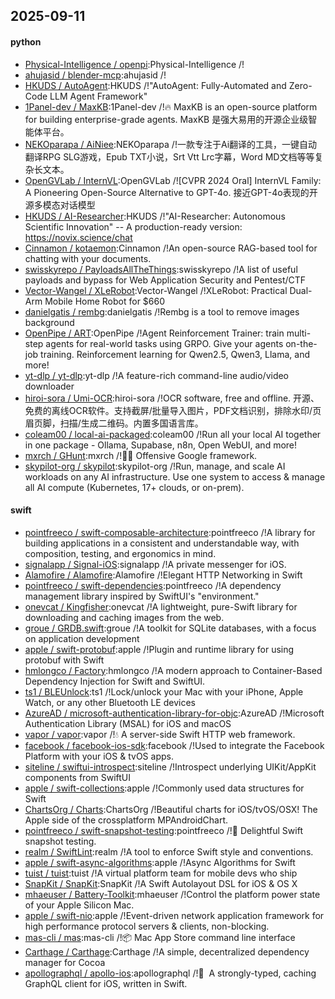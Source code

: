 ## 2025-09-11

#### python
* [Physical-Intelligence / openpi](https://github.com/Physical-Intelligence/openpi):Physical-Intelligence /!
* [ahujasid / blender-mcp](https://github.com/ahujasid/blender-mcp):ahujasid /!
* [HKUDS / AutoAgent](https://github.com/HKUDS/AutoAgent):HKUDS /!"AutoAgent: Fully-Automated and Zero-Code LLM Agent Framework"
* [1Panel-dev / MaxKB](https://github.com/1Panel-dev/MaxKB):1Panel-dev /!🔥 MaxKB is an open-source platform for building enterprise-grade agents. MaxKB 是强大易用的开源企业级智能体平台。
* [NEKOparapa / AiNiee](https://github.com/NEKOparapa/AiNiee):NEKOparapa /!一款专注于Ai翻译的工具，一键自动翻译RPG SLG游戏，Epub TXT小说，Srt Vtt Lrc字幕，Word MD文档等等复杂长文本。
* [OpenGVLab / InternVL](https://github.com/OpenGVLab/InternVL):OpenGVLab /![CVPR 2024 Oral] InternVL Family: A Pioneering Open-Source Alternative to GPT-4o. 接近GPT-4o表现的开源多模态对话模型
* [HKUDS / AI-Researcher](https://github.com/HKUDS/AI-Researcher):HKUDS /!"AI-Researcher: Autonomous Scientific Innovation" -- A production-ready version: https://novix.science/chat
* [Cinnamon / kotaemon](https://github.com/Cinnamon/kotaemon):Cinnamon /!An open-source RAG-based tool for chatting with your documents.
* [swisskyrepo / PayloadsAllTheThings](https://github.com/swisskyrepo/PayloadsAllTheThings):swisskyrepo /!A list of useful payloads and bypass for Web Application Security and Pentest/CTF
* [Vector-Wangel / XLeRobot](https://github.com/Vector-Wangel/XLeRobot):Vector-Wangel /!XLeRobot: Practical Dual-Arm Mobile Home Robot for $660
* [danielgatis / rembg](https://github.com/danielgatis/rembg):danielgatis /!Rembg is a tool to remove images background
* [OpenPipe / ART](https://github.com/OpenPipe/ART):OpenPipe /!Agent Reinforcement Trainer: train multi-step agents for real-world tasks using GRPO. Give your agents on-the-job training. Reinforcement learning for Qwen2.5, Qwen3, Llama, and more!
* [yt-dlp / yt-dlp](https://github.com/yt-dlp/yt-dlp):yt-dlp /!A feature-rich command-line audio/video downloader
* [hiroi-sora / Umi-OCR](https://github.com/hiroi-sora/Umi-OCR):hiroi-sora /!OCR software, free and offline. 开源、免费的离线OCR软件。支持截屏/批量导入图片，PDF文档识别，排除水印/页眉页脚，扫描/生成二维码。内置多国语言库。
* [coleam00 / local-ai-packaged](https://github.com/coleam00/local-ai-packaged):coleam00 /!Run all your local AI together in one package - Ollama, Supabase, n8n, Open WebUI, and more!
* [mxrch / GHunt](https://github.com/mxrch/GHunt):mxrch /!🕵️‍♂️ Offensive Google framework.
* [skypilot-org / skypilot](https://github.com/skypilot-org/skypilot):skypilot-org /!Run, manage, and scale AI workloads on any AI infrastructure. Use one system to access & manage all AI compute (Kubernetes, 17+ clouds, or on-prem).

#### swift
* [pointfreeco / swift-composable-architecture](https://github.com/pointfreeco/swift-composable-architecture):pointfreeco /!A library for building applications in a consistent and understandable way, with composition, testing, and ergonomics in mind.
* [signalapp / Signal-iOS](https://github.com/signalapp/Signal-iOS):signalapp /!A private messenger for iOS.
* [Alamofire / Alamofire](https://github.com/Alamofire/Alamofire):Alamofire /!Elegant HTTP Networking in Swift
* [pointfreeco / swift-dependencies](https://github.com/pointfreeco/swift-dependencies):pointfreeco /!A dependency management library inspired by SwiftUI's "environment."
* [onevcat / Kingfisher](https://github.com/onevcat/Kingfisher):onevcat /!A lightweight, pure-Swift library for downloading and caching images from the web.
* [groue / GRDB.swift](https://github.com/groue/GRDB.swift):groue /!A toolkit for SQLite databases, with a focus on application development
* [apple / swift-protobuf](https://github.com/apple/swift-protobuf):apple /!Plugin and runtime library for using protobuf with Swift
* [hmlongco / Factory](https://github.com/hmlongco/Factory):hmlongco /!A modern approach to Container-Based Dependency Injection for Swift and SwiftUI.
* [ts1 / BLEUnlock](https://github.com/ts1/BLEUnlock):ts1 /!Lock/unlock your Mac with your iPhone, Apple Watch, or any other Bluetooth LE devices
* [AzureAD / microsoft-authentication-library-for-objc](https://github.com/AzureAD/microsoft-authentication-library-for-objc):AzureAD /!Microsoft Authentication Library (MSAL) for iOS and macOS
* [vapor / vapor](https://github.com/vapor/vapor):vapor /!💧 A server-side Swift HTTP web framework.
* [facebook / facebook-ios-sdk](https://github.com/facebook/facebook-ios-sdk):facebook /!Used to integrate the Facebook Platform with your iOS & tvOS apps.
* [siteline / swiftui-introspect](https://github.com/siteline/swiftui-introspect):siteline /!Introspect underlying UIKit/AppKit components from SwiftUI
* [apple / swift-collections](https://github.com/apple/swift-collections):apple /!Commonly used data structures for Swift
* [ChartsOrg / Charts](https://github.com/ChartsOrg/Charts):ChartsOrg /!Beautiful charts for iOS/tvOS/OSX! The Apple side of the crossplatform MPAndroidChart.
* [pointfreeco / swift-snapshot-testing](https://github.com/pointfreeco/swift-snapshot-testing):pointfreeco /!📸 Delightful Swift snapshot testing.
* [realm / SwiftLint](https://github.com/realm/SwiftLint):realm /!A tool to enforce Swift style and conventions.
* [apple / swift-async-algorithms](https://github.com/apple/swift-async-algorithms):apple /!Async Algorithms for Swift
* [tuist / tuist](https://github.com/tuist/tuist):tuist /!A virtual platform team for mobile devs who ship
* [SnapKit / SnapKit](https://github.com/SnapKit/SnapKit):SnapKit /!A Swift Autolayout DSL for iOS & OS X
* [mhaeuser / Battery-Toolkit](https://github.com/mhaeuser/Battery-Toolkit):mhaeuser /!Control the platform power state of your Apple Silicon Mac.
* [apple / swift-nio](https://github.com/apple/swift-nio):apple /!Event-driven network application framework for high performance protocol servers & clients, non-blocking.
* [mas-cli / mas](https://github.com/mas-cli/mas):mas-cli /!📦 Mac App Store command line interface
* [Carthage / Carthage](https://github.com/Carthage/Carthage):Carthage /!A simple, decentralized dependency manager for Cocoa
* [apollographql / apollo-ios](https://github.com/apollographql/apollo-ios):apollographql /!📱  A strongly-typed, caching GraphQL client for iOS, written in Swift.
